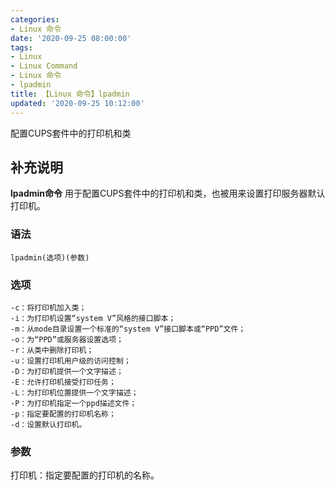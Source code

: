 ```yaml
---
categories:
- Linux 命令
date: '2020-09-25 08:00:00'
tags:
- Linux
- Linux Command
- Linux 命令
- lpadmin
title: 【Linux 命令】lpadmin
updated: '2020-09-25 10:12:00'
---
```


配置CUPS套件中的打印机和类

## 补充说明

**lpadmin命令** 用于配置CUPS套件中的打印机和类，也被用来设置打印服务器默认打印机。

###  语法

```shell
lpadmin(选项)(参数)
```

###  选项

```shell
-c：将打印机加入类；
-i：为打印机设置“system V”风格的接口脚本；
-m：从mode目录设置一个标准的“system V”接口脚本或“PPD”文件；
-o：为“PPD”或服务器设置选项；
-r：从类中删除打印机；
-u：设置打印机用户级的访问控制；
-D：为打印机提供一个文字描述；
-E：允许打印机接受打印任务；
-L：为打印机位置提供一个文字描述；
-P：为打印机指定一个ppd描述文件；
-p：指定要配置的打印机名称；
-d：设置默认打印机。
```

###  参数

打印机：指定要配置的打印机的名称。


<!-- Linux命令行搜索引擎：https://jaywcjlove.github.io/linux-command/ -->